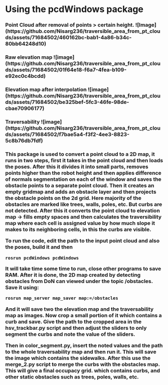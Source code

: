<h1> Using the pcdWindows package </h1>
<h3> Point Cloud after removal of points > certain height.
![Image](https://github.com/Nisarg236/traversible_area_from_pt_clouds/assets/71684502/460162bc-bab1-4a86-b34c-80bb64248d10)

<h3> Raw elevation map
![image](https://github.com/Nisarg236/traversible_area_from_pt_clouds/assets/71684502/01f64e18-f6a7-4fea-b109-e92ec0c4bcdd)

<h3> Elevation map after interpolation
![image](https://github.com/Nisarg236/traversible_area_from_pt_clouds/assets/71684502/be325bef-5fc3-46fe-98de-cbae70906177)

<h3> Traversability
![image](https://github.com/Nisarg236/traversible_area_from_pt_clouds/assets/71684502/f7bae5a4-f3f2-4ee3-8823-5c8b76db7fdf)


<h3>This package is used to convert a point cloud to a 2D map, it runs in two steps, first it takes in the point cloud and then loads the poses. After this it divides it into small parts, removes points higher than the robot height and then applies difference of normals segmentation on each of the window and saves the obstacle points to a separate point cloud. Then it creates an empty gridmap and adds an obstacle layer and then projects the obstacle points on the 2d grid. Here majority of the obstacles are marked like trees, walls, poles, etc. But curbs are not detected. After this it converts the point cloud to elevation map -> fills empty spaces and then calculates the traversibility map where each cell is assigned value by how much slope it makes to its neighboring cells, in this the curbs are visible. 

To run the code, edit the path to the input point cloud and also the poses, build it and then
```
rosrun pcdWindows pcdWindows
```

It will take time some time to run, close other programs to save RAM. After it is done, the 2D map created by detecting obstacles from DoN can viewed under the topic /obstacles. Save it using:
```
rosrun map_server map_saver map:=/obstacles
```
And it will save two the elevation map and the traversability map as images. Now crop a small portion of it which contains a curb and save. Give the path to the cropped area in the hsv_trackbar.py script and then adjust the sliders to only segment the curbs and note the value of the sliders.

Then in color_segment.py, insert the noted values and the path to the whole traversability map and then run it. This will save the image which contains the sidewalks. After this use the merge_2.py script to merge the curbs with the obstacles map. This will give a final occupacy grid. which contains curbs, and other static obstacles such as trees, poles, walls, etc. </h3>

